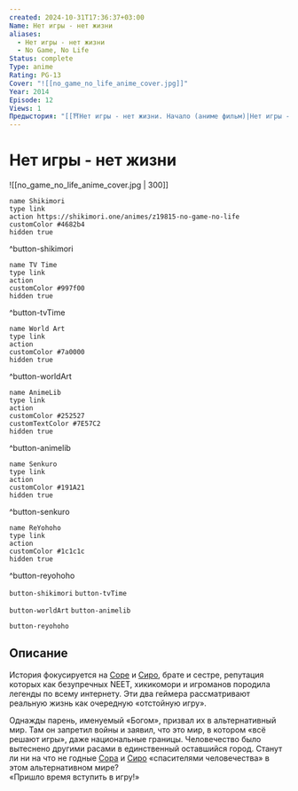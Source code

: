 ```yaml
---
created: 2024-10-31T17:36:37+03:00
Name: Нет игры - нет жизни
aliases:
  - Нет игры - нет жизни
  - No Game, No Life
Status: complete
Type: anime
Rating: PG-13
Cover: "![[no_game_no_life_anime_cover.jpg]]"
Year: 2014
Episode: 12
Views: 1
Предыстория: "[[⛩️Нет игры - нет жизни. Начало (аниме фильм)|Нет игры - нет жизни: Начало]]"
---
```


# Нет игры - нет жизни

![[no_game_no_life_anime_cover.jpg | 300]]

```button
name Shikimori
type link
action https://shikimori.one/animes/z19815-no-game-no-life
customColor #4682b4
hidden true
```
^button-shikimori

```button
name TV Time
type link
action 
customColor #997f00
hidden true
```
^button-tvTime

```button
name World Art
type link
action 
customColor #7a0000
hidden true
```
^button-worldArt

```button
name AnimeLib
type link
action 
customColor #252527
customTextColor #7E57C2
hidden true
```
^button-animelib

```button
name Senkuro
type link
action 
customColor #191A21
hidden true
```
^button-senkuro

```button
name ReYohoho
type link
action 
customColor #1c1c1c
hidden true
```
^button-reyohoho



`button-shikimori` `button-tvTime`

`button-worldArt` `button-animelib`

`button-reyohoho`

## Описание

История фокусируется на [Соре](https://shikimori.one/characters/82523-sora) и [Сиро](https://shikimori.one/characters/82525-shiro), брате и сестре, репутация которых как безупречных NEET, хикикомори и игроманов породила легенды по всему интернету. Эти два геймера рассматривают реальную жизнь как очередную «отстойную игру».   

Однажды парень, именуемый «Богом», призвал их в альтернативный мир. Там он запретил войны и заявил, что это мир, в котором «всё решают игры», даже национальные границы. Человечество было вытеснено другими расами в единственный оставшийся город. Станут ли ни на что не годные [Сора](https://shikimori.one/characters/82523-sora) и [Сиро](https://shikimori.one/characters/82525-shiro) «спасителями человечества» в этом альтернативном мире?  
«Пришло время вступить в игру!»
